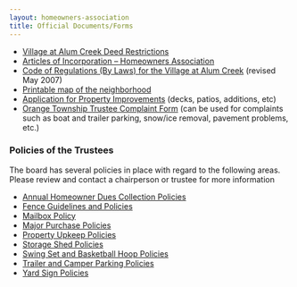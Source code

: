 ```yaml
---
layout: homeowners-association
title: Official Documents/Forms
---
```


  * [Village at Alum Creek Deed Restrictions][44]
  * [Articles of Incorporation – Homeowners Association][54]
  * [Code of Regulations (By Laws) for the Village at Alum Creek][55] (revised May 2007)
  * [Printable map of the neighborhood][56]
  * [Application for Property Improvements][57] (decks, patios, additions, etc)
  * [Orange Township Trustee Complaint Form][58] (can be used for complaints such as boat and trailer parking, snow/ice removal, pavement problems, etc.)

### Policies of the Trustees

The board has several policies in place with regard to the following areas.
Please review and contact a chairperson or trustee for more information

  * [Annual Homeowner Dues Collection Policies][59]
  * [Fence Guidelines and Policies][60]
  * [Mailbox Policy][61]
  * [Major Purchase Policies][62]
  * [Property Upkeep Policies][63]
  * [Storage Shed Policies][64]
  * [Swing Set and Basketball Hoop Policies][65]
  * [Trailer and Camper Parking Policies][66]
  * [Yard Sign Policies][67]

   [44]: /uploads/warranty_deed_of_restrictions.pdf
   [54]: /uploads/articles_of_incorporation.pdf
   [55]: /uploads/VAC%20HOA%20BY-Laws%2005302007%20filed%20copy.pdf
   [56]: /uploads/Map%20of%20subdivision%20mc13.pdf
   [57]: /uploads/AppExternalImprovement.pdf
   [58]: /uploads/OrangeTownshipTrusteeComplaintForm.pdf
   [59]: /uploads/DuesCollectionPolicy.pdf
   [60]: /uploads/VAC%20HOA%20Fence%20Policy%2020070601%20v5.doc
   [61]: /uploads/VAC%20HOA%20Mailbox%20Policy%2020090424%20V2.pdf
   [62]: /uploads/VAC%20HOA%20Trustee%20Purchase%20Policy%2020070601%20v5.doc
   [63]: /uploads/PropertyUpkeepCommunicationPolicy.pdf
   [64]: /uploads/ShedPolicy.pdf
   [65]: /uploads/SwingSetBasketballPolicy.pdf
   [66]: /uploads/TrailerandCamperParkingCommunicationPolicy.pdf
   [67]: /uploads/VAC%20HOA%20Sign%20Policy%2020070601%20v3.doc
